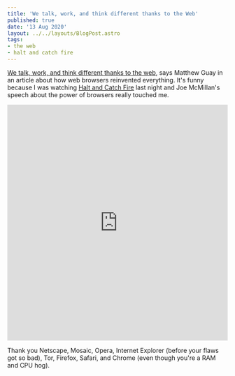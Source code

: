 ```yaml
---
title: 'We talk, work, and think different thanks to the Web'
published: true
date: '13 Aug 2020'
layout: ../../layouts/BlogPost.astro
tags:
- the web
- halt and catch fire
---
```


[We talk, work, and think different thanks to the web](https://capiche.com/e/web-browser-history), says Matthew Guay in an article about how web browsers reinvented everything. It's funny because I was watching [Halt and Catch Fire](https://logicface.co.uk/tag/halt-and-catch-fire/) last night and Joe McMillan's speech about the power of browsers really touched me.

<iframe width="100%" height="540" src="https://www.youtube.com/embed/mi_fKu9WTAE" title="YouTube video player" frameborder="0" allow="accelerometer; autoplay; clipboard-write; encrypted-media; gyroscope; picture-in-picture" allowfullscreen></iframe>

Thank you Netscape, Mosaic, Opera, Internet Explorer (before your flaws got so bad), Tor, Firefox, Safari, and Chrome (even though you're a RAM and CPU hog).